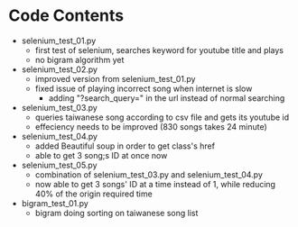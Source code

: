 # Code Contents
- selenium_test_01.py
    - first test of selenium, searches keyword for youtube title and plays
    - no bigram algorithm yet
- selenium_test_02.py
    - improved version from selenium_test_01.py
    - fixed issue of playing incorrect song when internet is slow
        - adding "?search_query=" in the url instead of normal searching
- selenium_test_03.py
    - queries taiwanese song according to csv file and gets its youtube id
    - effeciency needs to be improved (830 songs takes 24 minute)
- selenium_test_04.py
    - added Beautiful soup in order to get class's href
    - able to get 3 song;s ID at once now
- selenium_test_05.py
    - combination of selenium_test_03.py and selenium_test_04.py
    - now able to get 3 songs' ID at a time instead of 1, while reducing 40% of the origin required time
- bigram_test_01.py
    - bigram doing sorting on taiwanese song list
